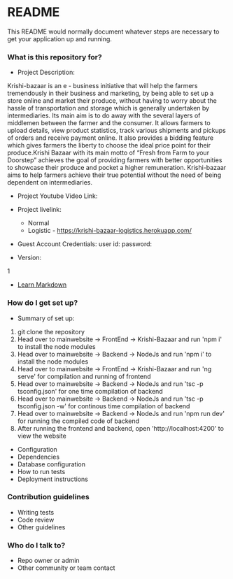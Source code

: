 # README #

This README would normally document whatever steps are necessary to get your application up and running.

### What is this repository for? ###

* Project Description:

Krishi-bazaar is an e - business initiative that will help the farmers tremendously in their business and marketing, by being able to set up a store online and market their produce, without having to worry about the hassle of transportation and storage which is generally undertaken by intermediaries. Its main aim is to do away with the several layers of middlemen between the farmer and the consumer. It allows farmers to upload details, view product statistics, track various shipments and pickups of orders and receive payment online. It also provides a bidding feature which gives farmers the liberty to choose the ideal price point for their produce.Krishi Bazaar with its main motto of “Fresh from Farm to your Doorstep” achieves the goal of providing farmers with better opportunities to showcase their produce and pocket a higher remuneration. Krishi-bazaar aims to help farmers achieve their true potential without the need of being dependent on intermediaries.

* Project Youtube Video Link:

* Project livelink:
    * Normal
    * Logistic - https://krishi-bazaar-logistics.herokuapp.com/
    
* Guest Account Credentials:
    user id:
    password:


* Version:

1

* [Learn Markdown](https://bitbucket.org/tutorials/markdowndemo)

### How do I get set up? ###

* Summary of set up:
1. git clone the repository
2. Head over to mainwebsite -> FrontEnd -> Krishi-Bazaar and run 'npm i' to install the node modules
3. Head over to mainwebsite -> Backend -> NodeJs and run 'npm i' to install the node modules
4. Head over to mainwebsite -> FrontEnd -> Krishi-Bazaar and run 'ng serve' for compilation and running of frontend
5. Head over to mainwebsite -> Backend -> NodeJs and run 'tsc -p tsconfig.json' for one time compilation of backend
6. Head over to mainwebsite -> Backend -> NodeJs and run 'tsc -p tsconfig.json -w' for continous time compilation of backend
7. Head over to mainwebsite -> Backend -> NodeJs and run 'npm run dev' for running the compiled code of backend
8. After running the frontend and backend, open 'http://localhost:4200' to view the website


* Configuration
* Dependencies
* Database configuration
* How to run tests
* Deployment instructions

### Contribution guidelines ###

* Writing tests
* Code review
* Other guidelines

### Who do I talk to? ###

* Repo owner or admin
* Other community or team contact
